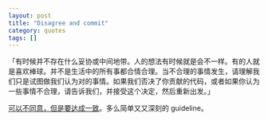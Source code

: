 ```yaml
---
layout: post
title: "Disagree and commit"
category: quotes
tags: []
---
```


「有时候并不存在什么妥协或中间地带。人的想法有时候就是会不一样。有的人就是喜欢棒球。并不是生活中的所有事都合情合理。当不合理的事情发生，请理解我们只是试图做我们认为对的事情。如果我们否决了你贡献的代码，或者如果你认为一些事情不合理，请告诉我们，并接受这个决定，然后重新出发。」


[可以不同意，但是要达成一致](https://github.com/kite-sdk/kite/wiki/How-to-contribute)。多么简单又又深刻的 guideline。

